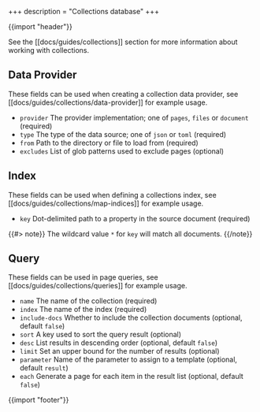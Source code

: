 +++
description = "Collections database"
+++

{{import "header"}}

See the [[docs/guides/collections]] section for more information about working with collections.

## Data Provider

These fields can be used when creating a collection data provider, see [[docs/guides/collections/data-provider]] for example usage.

* `provider` The provider implementation; one of `pages`, `files` or `document` (required)
* `type` The type of the data source; one of `json` or `toml` (required)
* `from` Path to the directory or file to load from (required)
* `excludes` List of glob patterns used to exclude pages (optional)

## Index

These fields can be used when defining a collections index, see [[docs/guides/collections/map-indices]] for example usage.

* `key` Dot-delimited path to a property in the source document (required)

{{#> note}}
The wildcard value `*` for `key` will match all documents.
{{/note}}

## Query

These fields can be used in page queries, see [[docs/guides/collections/queries]] for example usage.

* `name` The name of the collection (required)
* `index` The name of the index (required)
* `include-docs` Whether to include the collection documents (optional, default `false`)
* `sort` A key used to sort the query result (optional)
* `desc` List results in descending order (optional, default `false`)
* `limit` Set an upper bound for the number of results (optional)
* `parameter` Name of the parameter to assign to a template (optional, default `result`)
* `each` Generate a page for each item in the result list (optional, default `false`)

{{import "footer"}}
